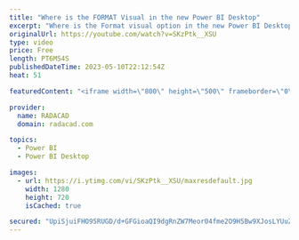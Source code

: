 ```yaml
---
title: "Where is the FORMAT Visual in the new Power BI Desktop"
excerpt: "Where is the Format visual option in the new Power BI Desktop? There is a simple answer to this question, which I explained in this video. This change applied from March 2023 version of Power BI Desktop, and by the time you watch this video, it might be at general availability and the only way to format"
originalUrl: https://youtube.com/watch?v=SKzPtk__XSU
type: video
price: Free
length: PT6M54S
publishedDateTime: 2023-05-10T22:12:54Z
heat: 51

featuredContent: "<iframe width=\"800\" height=\"500\" frameborder=\"0\" src=\"https://www.youtube.com/embed/SKzPtk__XSU\" allow=\"accelerometer; autoplay; encrypted-media; gyroscope; picture-in-picture\" allowfullscreen></iframe>"

provider:
  name: RADACAD
  domain: radacad.com

topics:
  - Power BI
  - Power BI Desktop

images:
  - url: https://i.ytimg.com/vi/SKzPtk__XSU/maxresdefault.jpg
    width: 1280
    height: 720
    isCached: true

secured: "UpiSjuiFHO95RUGD/d+GFGioaQI9dgRnZW7Meor04fme2O9H5Bw9XJosLYUuZsm+FrVIsKyKXLCDZ5HWd6G+C1Eo9uTSAuVaZrjCMI5wHdkYZMOQ0xZQNF6dSIAI/PmxO7bUJP4TeXEMQSTkZ3ss41Oh5xKLiMrW+1QqU4c+moTYNw/HGxPfCuNHmjYRbTLgkY+HMgTcsjaFGi8GgpgkfNRLFiQF6Cw8mlq98SufUC4d20FVznOwIUPPRXGPBbWA7NLzuox8Hy5ZyyMGqjKzd9VO3XtDDaLQL1CKcbElnhfCkrsAQrzGVj0JL7mY1rn+QTJRXRa6J1Pdcd8qXi0WWywS9DhkDlPEwEKEaDkMKzxKmZQtgLdn9JBjWNikisSd2r8V3fBygZH9Z6/xWJ5Z7IEAJ8cvr0TJ9al5eVxdzjg=;u74+rj/la+RSG+3skzwaIA=="
---
```


